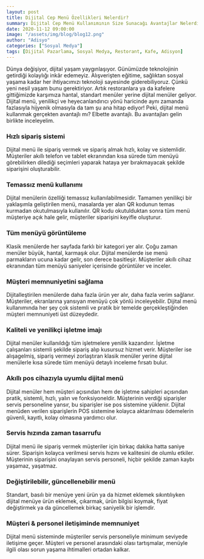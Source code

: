 ```yaml
---
layout: post
title: Dijital Cep Menü Özellikleri Nelerdir?
summary: Dijital Cep Menü Kullanımının Size Sunacağı Avantajlar Nelerdir?
date: 2020-11-12 09:00:00
image: "/assets/img/blog/blog12.png"
author: "Adisyo"
categories: ["Sosyal Medya"]
tags: [Dijital Pazarlama, Sosyal Medya, Restorant, Kafe, Adisyon]
---
```

Dünya değişiyor, dijital yaşam yaygınlaşıyor. Günümüzde teknolojinin getirdiği kolaylığı inkâr edemeyiz. Alışverişten eğitime, sağlıktan sosyal yaşama kadar her ihtiyacımızı teknoloji sayesinde giderebiliyoruz. Çünkü yeni nesil yaşam bunu gerektiriyor. Artık restoranlara ya da kafelere gittiğimizde karşımıza hantal, standart menüler yerine dijital menüler geliyor. Dijital menü, yenilikçi ve heyecanlandırıcı yönü haricinde aynı zamanda fazlasıyla hijyenik olmasıyla da tam şu ana hitap ediyor! Peki, dijital menü kullanmak gerçekten avantajlı mı? Elbette avantajlı. Bu avantajları gelin birlikte inceleyelim.

### Hızlı sipariş sistemi

Dijital menü ile sipariş vermek ve sipariş almak hızlı, kolay ve sistemlidir. Müşteriler akıllı telefon ve tablet ekranından kısa sürede tüm menüyü görebilirken dilediği seçimleri yaparak hataya yer bırakmayacak şekilde siparişini oluşturabilir.

### Temassız menü kullanımı 

Dijital menülerin özelliği temassız kullanılabilmesidir. Tamamen yenilikçi bir yaklaşımla geliştirilen menü, masalarda yer alan QR kodunun temas kurmadan okutulmasıyla kullanılır. QR kodu okutulduktan sonra tüm menü müşteriye açık hale gelir, müşteriler siparişini keyifle oluşturur. 

### Tüm menüyü görüntüleme

Klasik menülerde her sayfada farklı bir kategori yer alır. Çoğu zaman menüler büyük, hantal, karmaşık olur. Dijital menülerde ise menü parmakların ucuna kadar gelir, son derece basitleşir. Müşteriler akıllı cihaz ekranından tüm menüyü saniyeler içerisinde görüntüler ve inceler. 

### Müşteri memnuniyetini sağlama

Dijitalleştirilen menülerde daha fazla ürün yer alır, daha fazla verim sağlanır. Müşteriler, ekranlarına yansıyan menüyü çok yönlü inceleyebilir. Dijital menü kullanımında her şey çok sistemli ve pratik bir temelde gerçekleştiğinden müşteri memnuniyeti üst düzeydedir. 

### Kaliteli ve yenilikçi işletme imajı

Dijital menüler kullanıldığı tüm işletmelere yenilik kazandırır. İşletme çalışanları sistemli şekilde sipariş alıp kusursuz hizmet verir. Müşteriler ise alışagelmiş, sipariş vermeyi zorlaştıran klasik menüler yerine dijital menülerle kısa sürede tüm menüyü detaylı inceleme fırsatı bulur. 

### Akıllı pos cihazıyla uyumlu dijital menü

Dijital menüler hem müşteri açısından hem de işletme sahipleri açısından pratik, sistemli, hızlı, yalın ve fonksiyoneldir. Müşterinin verdiği siparişler servis personeline yansır, bu siparişler ise pos sistemine yüklenir. Dijital menüden verilen siparişlerin POS sistemine kolayca aktarılması ödemelerin güvenli, kayıtlı, kolay olmasına yardımcı olur. 

### Servis hızında zaman tasarrufu 

Dijital menü ile sipariş vermek müşteriler için birkaç dakika hatta saniye sürer. Siparişin kolayca verilmesi servis hızını ve kalitesini de olumlu etkiler. Müşterinin siparişini onaylayan servis personeli, hiçbir şekilde zaman kaybı yaşamaz, yaşatmaz. 

### Değiştirilebilir, güncellenebilir menü 

Standart, basılı bir menüye yeni ürün ya da hizmet eklemek sıkıntılıyken dijital menüye ürün eklemek, çıkarmak, ürün bilgisi koymak, fiyat değiştirmek ya da güncellemek birkaç saniyelik bir işlemdir. 

### Müşteri & personel iletişiminde memnuniyet

Dijital menü sisteminde müşteriler servis personeliyle minimum seviyede iletişime geçer. Müşteri ve personel arasındaki olası tartışmalar, menüyle ilgili olası sorun yaşama ihtimalleri ortadan kalkar. 